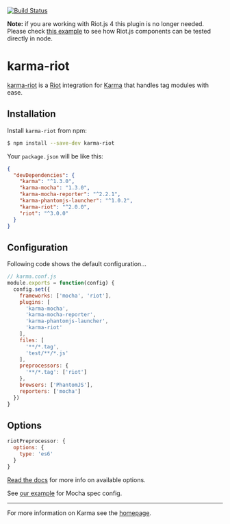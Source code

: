 [![Build Status](https://img.shields.io/travis/riot/karma-riot/master.svg?style=flat-square)](https://travis-ci.org/riot/karma-riot)

**Note:** if you are working with Riot.js 4 this plugin is no longer needed. Please check [this example](https://github.com/riot/examples/tree/gh-pages/timer) to see how Riot.js components can be tested directly in node.

# karma-riot

[karma-riot](https://github.com/riot/karma-riot) is a [Riot](https://riot.js.org) integration for [Karma](https://karma-runner.github.io) that handles tag modules with ease.

## Installation

Install `karma-riot` from npm:

```bash
$ npm install --save-dev karma-riot
```

Your `package.json` will be like this:

```json
{
  "devDependencies": {
    "karma": "^1.3.0",
    "karma-mocha": "1.3.0",
    "karma-mocha-reporter": "^2.2.1",
    "karma-phantomjs-launcher": "^1.0.2",
    "karma-riot": "^2.0.0",
    "riot": "^3.0.0"
  }
}
```

## Configuration

Following code shows the default configuration...

```js
// karma.conf.js
module.exports = function(config) {
  config.set({
    frameworks: ['mocha', 'riot'],
    plugins: [
      'karma-mocha',
      'karma-mocha-reporter',
      'karma-phantomjs-launcher',
      'karma-riot'
    ],
    files: [
      '**/*.tag',
      'test/**/*.js'
    ],
    preprocessors: {
      '**/*.tag': ['riot']
    },
    browsers: ['PhantomJS'],
    reporters: ['mocha']
  })
}
```

## Options

```js
riotPreprocessor: {
  options: {
    type: 'es6'
  }
}
```

[Read the docs](http://riot.js.org/guide/compiler/#pre-processors) for more info on available options.

See [our example](./test/specs.js) for Mocha spec config.

----

For more information on Karma see the [homepage].

[homepage]: http://karma-runner.github.com
